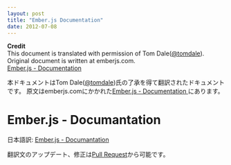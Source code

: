 ```yaml
---
layout: post
title: "Ember.js Documentation"
date: 2012-07-08
---
```


**Credit**  
This document is translated with permission of Tom Dale([@tomdale](https://twitter.com/tomdale)).
Original document is written at emberjs.com.  
[Ember.js - Documentation](http://emberjs.com/documentation/)

本ドキュメントはTom Dale([@tomdale](https://twitter.com/tomdale))氏の了承を得て翻訳されたドキュメントです。
原文はemberjs.comにかかれた[Ember.js - Documentation ](http://emberjs.com/documentation/)にあります。

# Ember.js - Documantation

日本語訳: [Ember.js - Documantation](https://github.com/studiomohawk/emberjs-doc-translation/blob/master/ember.js-docs-translation.md)

翻訳文のアップデート、修正は[Pull Request](https://github.com/studiomohawk/emberjs-doc-translation/pull/new/master)から可能です。